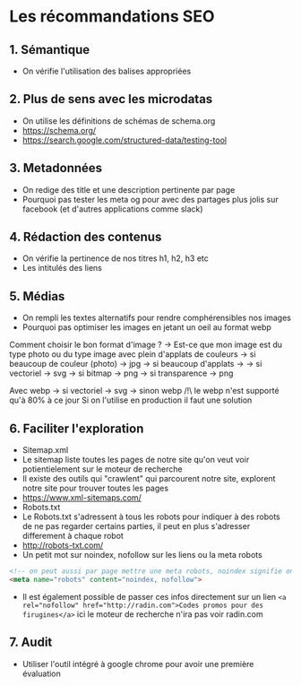 # Les récommandations SEO

## 1. Sémantique
- On vérifie l'utilisation des balises appropriées

## 2. Plus de sens avec les microdatas
- On utilise les définitions de schémas de schema.org
- https://schema.org/
- https://search.google.com/structured-data/testing-tool

## 3. Metadonnées
- On redige des title et une description pertinente par page
- Pourquoi pas tester les meta og pour avec des partages plus jolis sur facebook (et d'autres applications comme slack)

## 4. Rédaction des contenus
- On vérifie la pertinence de nos titres h1, h2, h3 etc
- Les intitulés des liens

## 5. Médias
- On rempli les textes alternatifs pour rendre comphérensibles nos images
- Pourquoi pas optimiser les images en jetant un oeil au format webp

Comment choisir le bon format d'image ?
-> Est-ce que mon image est du type photo ou du type image avec plein d'applats de couleurs
-> si beaucoup de couleur (photo) -> jpg
-> si beaucoup d'applats -> 
  -> si vectoriel -> svg
  -> si bitmap -> png
-> si transparence -> png

Avec webp -> si vectoriel -> svg -> sinon webp
/!\ le webp n'est supporté qu'à 80% à ce jour
Si on l'utilise en production il faut une solution

## 6. Faciliter l'exploration
- Sitemap.xml
- Le sitemap liste toutes les pages de notre site qu'on veut voir potientielement sur le moteur de recherche
- Il existe des outils qui "crawlent" qui parcourent notre site, explorent notre site pour trouver toutes les pages
- https://www.xml-sitemaps.com/
- Robots.txt
- Le Robots.txt s'adressent à tous les robots pour indiquer à des robots de ne pas regarder certains parties, il peut en plus s'adresser differement à chaque robot
- http://robots-txt.com/
- Un petit mot sur noindex, nofollow sur les liens ou la meta robots
```html
<!-- on peut aussi par page mettre une meta robots, noindex signifie on ne souhaite pas indexer cette page, nofollow signifie on ne souhaite pas que le robot explore les liens présents sur cette -->
<meta name="robots" content="noindex, nofollow">
```
- Il est également possible de passer ces infos directement sur un lien 
`<a rel="nofollow" href="http://radin.com">Codes promos pour des firugines</a>` ici le moteur de recherche n'ira pas voir radin.com

## 7. Audit
- Utiliser l'outil intégré à google chrome pour avoir une première évaluation